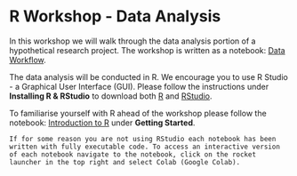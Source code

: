 # R Workshop - Data Analysis

In this workshop we will walk through the data analysis portion of a hypothetical research project. The workshop is written as a notebook: [Data Workflow](https://cicelykrystyna.github.io/MD4002_RWorkshop/MD4002_RWorkshop.html). 

The data analysis will be conducted in R. We encourage you to use R Studio - a Graphical User Interface (GUI). Please follow the instructions under **Installing R & RStudio** to download both [R](https://cicelykrystyna.github.io/MD4002_RWorkshop/installR.html) and [RStudio](https://cicelykrystyna.github.io/MD4002_RWorkshop/installRStudio.html).

To familiarise yourself with R ahead of the workshop please follow the notebook: [Introduction to R](https://cicelykrystyna.github.io/MD4002_RWorkshop/RBasics.html) under **Getting Started**.

```{note}
If for some reason you are not using RStudio each notebook has been written with fully executable code. To access an interactive version of each notebook navigate to the notebook, click on the rocket launcher in the top right and select Colab (Google Colab).
```
